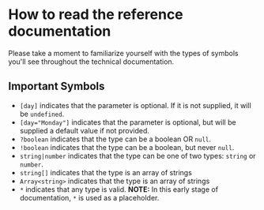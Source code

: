 # How to read the reference documentation

Please take a moment to familiarize yourself with the types of symbols you'll see throughout the technical documentation.

## Important Symbols

* `[day]` indicates that the parameter is optional. If it is not supplied, it will be `undefined`.
* `[day="Monday"]` indicates that the parameter is optional, but will be supplied a default value if not provided.
* `?boolean` indicates that the type can be a boolean OR `null`.
* `!boolean` indicates that the type can be a boolean, but never `null`.
* `string|number` indicates that the type can be one of two types: `string` or `number`.
* `string[]` indicates that the type is an array of strings
* `Array<string>` indicates that the type is an array of strings
* `*` indicates that any type is valid. **NOTE:** In this early stage of documentation, `*` is used as a placeholder.

